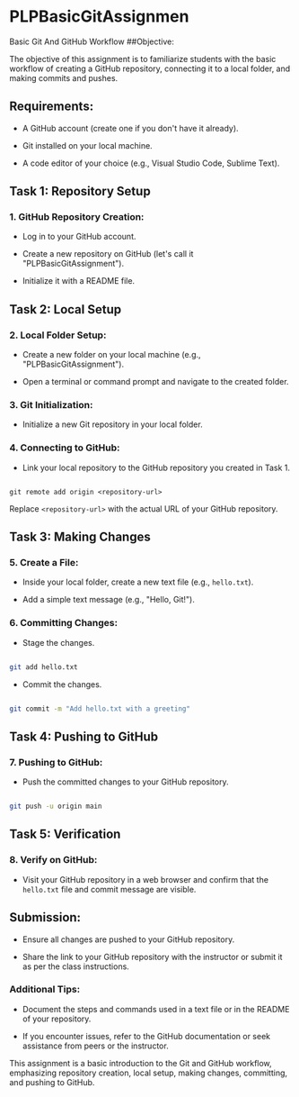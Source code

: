 # PLPBasicGitAssignmen
Basic Git And GitHub Workflow
##Objective:

The objective of this assignment is to familiarize students with the basic workflow of creating a GitHub repository, connecting it to a local folder, and making commits and pushes.



## Requirements:

- A GitHub account (create one if you don't have it already).

- Git installed on your local machine.

- A code editor of your choice (e.g., Visual Studio Code, Sublime Text).




## Task 1: Repository Setup

### 1. GitHub Repository Creation:

  - Log in to your GitHub account.

  - Create a new repository on GitHub (let's call it "PLPBasicGitAssignment").

  - Initialize it with a README file.



## Task 2: Local Setup

### 2. Local Folder Setup:

  - Create a new folder on your local machine (e.g., "PLPBasicGitAssignment").

  - Open a terminal or command prompt and navigate to the created folder.



### 3. Git Initialization:

  - Initialize a new Git repository in your local folder.



### 4. Connecting to GitHub:

  - Link your local repository to the GitHub repository you created in Task 1.

   ```

git remote add origin <repository-url>

   ```

   Replace `<repository-url>` with the actual URL of your GitHub repository.



## Task 3: Making Changes

### 5. Create a File:

  - Inside your local folder, create a new text file (e.g., `hello.txt`).

  - Add a simple text message (e.g., "Hello, Git!").



### 6. Committing Changes:

  - Stage the changes.

   ```bash

   git add hello.txt

   ```

  - Commit the changes.

   ```bash

   git commit -m "Add hello.txt with a greeting"

   ```



## Task 4: Pushing to GitHub

### 7. Pushing to GitHub:

  - Push the committed changes to your GitHub repository.

   ```bash

   git push -u origin main

   ```



## Task 5: Verification

### 8. Verify on GitHub:

  - Visit your GitHub repository in a web browser and confirm that the `hello.txt` file and commit message are visible.



## Submission:

- Ensure all changes are pushed to your GitHub repository.

- Share the link to your GitHub repository with the instructor or submit it as per the class instructions.



### Additional Tips:

- Document the steps and commands used in a text file or in the README of your repository.

- If you encounter issues, refer to the GitHub documentation or seek assistance from peers or the instructor.



This assignment is a basic introduction to the Git and GitHub workflow, emphasizing repository creation, local setup, making changes, committing, and pushing to GitHub.
